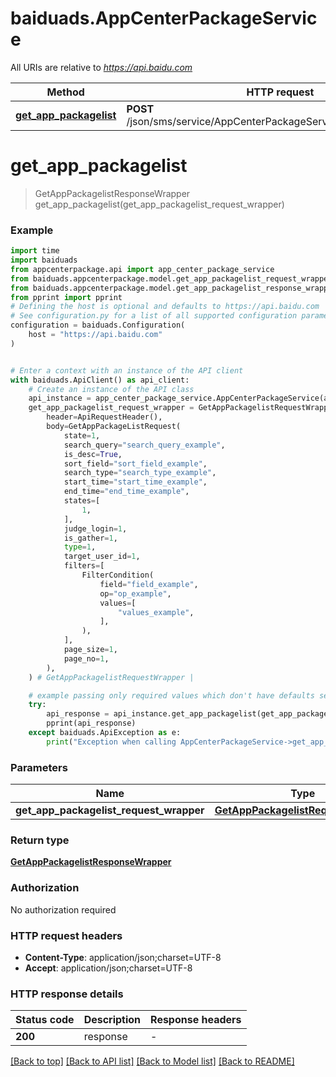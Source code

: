 # baiduads.AppCenterPackageService

All URIs are relative to *https://api.baidu.com*

Method | HTTP request | Description
------------- | ------------- | -------------
[**get_app_packagelist**](AppCenterPackageService.md#get_app_packagelist) | **POST** /json/sms/service/AppCenterPackageService/getAppPackagelist | 


# **get_app_packagelist**
> GetAppPackagelistResponseWrapper get_app_packagelist(get_app_packagelist_request_wrapper)



### Example


```python
import time
import baiduads
from appcenterpackage.api import app_center_package_service
from baiduads.appcenterpackage.model.get_app_packagelist_request_wrapper import GetAppPackagelistRequestWrapper
from baiduads.appcenterpackage.model.get_app_packagelist_response_wrapper import GetAppPackagelistResponseWrapper
from pprint import pprint
# Defining the host is optional and defaults to https://api.baidu.com
# See configuration.py for a list of all supported configuration parameters.
configuration = baiduads.Configuration(
    host = "https://api.baidu.com"
)


# Enter a context with an instance of the API client
with baiduads.ApiClient() as api_client:
    # Create an instance of the API class
    api_instance = app_center_package_service.AppCenterPackageService(api_client)
    get_app_packagelist_request_wrapper = GetAppPackagelistRequestWrapper(
        header=ApiRequestHeader(),
        body=GetAppPackageListRequest(
            state=1,
            search_query="search_query_example",
            is_desc=True,
            sort_field="sort_field_example",
            search_type="search_type_example",
            start_time="start_time_example",
            end_time="end_time_example",
            states=[
                1,
            ],
            judge_login=1,
            is_gather=1,
            type=1,
            target_user_id=1,
            filters=[
                FilterCondition(
                    field="field_example",
                    op="op_example",
                    values=[
                        "values_example",
                    ],
                ),
            ],
            page_size=1,
            page_no=1,
        ),
    ) # GetAppPackagelistRequestWrapper | 

    # example passing only required values which don't have defaults set
    try:
        api_response = api_instance.get_app_packagelist(get_app_packagelist_request_wrapper)
        pprint(api_response)
    except baiduads.ApiException as e:
        print("Exception when calling AppCenterPackageService->get_app_packagelist: %s\n" % e)
```


### Parameters

Name | Type | Description  | Notes
------------- | ------------- | ------------- | -------------
 **get_app_packagelist_request_wrapper** | [**GetAppPackagelistRequestWrapper**](GetAppPackagelistRequestWrapper.md)|  |

### Return type

[**GetAppPackagelistResponseWrapper**](GetAppPackagelistResponseWrapper.md)

### Authorization

No authorization required

### HTTP request headers

 - **Content-Type**: application/json;charset=UTF-8
 - **Accept**: application/json;charset=UTF-8


### HTTP response details

| Status code | Description | Response headers |
|-------------|-------------|------------------|
**200** | response |  -  |

[[Back to top]](#) [[Back to API list]](../README.md#documentation-for-api-endpoints) [[Back to Model list]](../README.md#documentation-for-models) [[Back to README]](../README.md)

